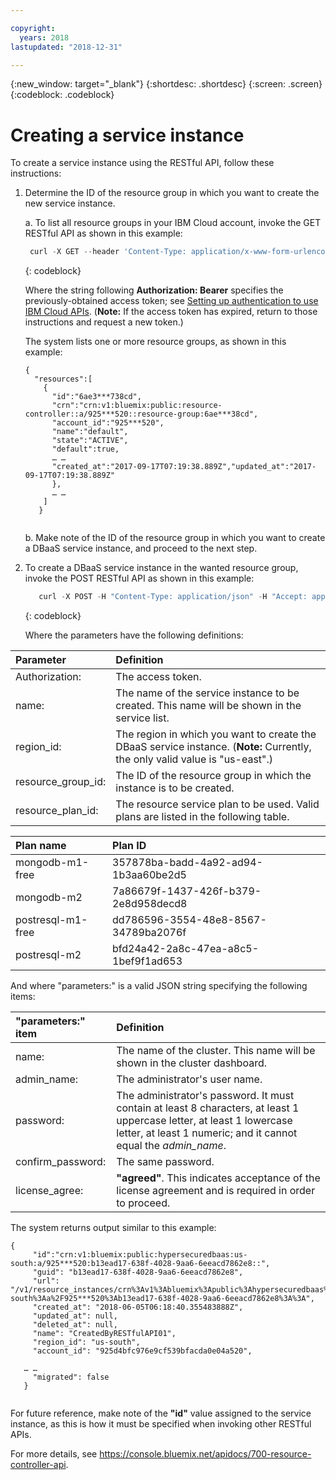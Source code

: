 ```yaml
---

copyright:
  years: 2018
lastupdated: "2018-12-31"

---
```


{:new_window: target="_blank"}
{:shortdesc: .shortdesc}
{:screen: .screen}
{:codeblock: .codeblock}


# Creating a service instance

To create a service instance using the RESTful API, follow these instructions:

1. Determine the ID of the resource group in which you want to create the new service instance.

   a. To list all resource groups in your IBM Cloud account, invoke the GET RESTful API as shown in this example:
   
      ```javascript
       curl -X GET --header 'Content-Type: application/x-www-form-urlencoded' --header 'Accept: application/json' --header 'Authorization:   Bearer eyJraWQiOiIyMDE3MT*** ***3V4pMYrOvMniLA' https://resource-manager.bluemix.net/v1/resource_groups 
      ```
      {: codeblock}

     Where the string following **Authorization: Bearer** specifies the previously-obtained access token; see [Setting up authentication to use IBM Cloud APIs](../../../docs/services/hyper-protect-dbaas/icloud_auth.html). (**Note:** If the access token has expired, return to those instructions and request a new token.)

     The system lists one or more resource groups, as shown in this example:
     
     <pre><code class="hljs">{
     "resources":[
       {
         "id":"6ae3***738cd",
         "crn":"crn:v1:bluemix:public:resource-controller::a/925***520::resource-group:6ae***38cd",
         "account_id":"925***520",
         "name":"default",
         "state":"ACTIVE",
         "default":true,
         … …
         "created_at":"2017-09-17T07:19:38.889Z","updated_at":"2017-09-17T07:19:38.889Z"
         },
         … …
       ]
      }
     </code></pre>
   
   b. Make note of the ID of the resource group in which you want to create a DBaaS service instance, and proceed to the next step.

2. To create a DBaaS service instance in the wanted resource group, invoke the POST RESTful API as shown in this example:
  
   ```javascript
      curl -X POST -H "Content-Type: application/json" -H "Accept: application/json" -H "Authorization: Bearer eyJraWQiOiIyMDE3MT*** ***3V4pMYrOvMniLA" --data '{"name":"CreatedByRESTfulAPI01", "region_id": "us-south", "resource_group_id": "6ae3***738cd", "resource_plan_id": "357878ba-badd-4a92-ad94-1b3aa60be2d5","parameters":{"name":"RESTfulAPITest01", "admin_name":"admin", "password":"Pass4user", "confirm_password":"Pass4user","license_agree":["agreed"]}}' https://resource-controller.ng.bluemix.net/v1/resource_instances
     ```
   {: codeblock}

   Where the parameters have the following definitions:
   
| Parameter           | Definition                                                    |
| :---------------    | :------------------------------------------------------------- |  
| Authorization:      | The access token.  |
| name:               | The name of the service instance to be created. This name will be shown in the service list. |
| region_id:          | The region in which you want to create the DBaaS service instance. (**Note:**  Currently, the only valid value is "us-east".) |
| resource_group_id:  | The ID of the resource group in which the instance is to be created. |
| resource_plan_id:   | The resource service plan to be used. Valid plans are listed in the following table. |

| Plan name           | Plan ID                                                    |
| :---------------    | :------------------------------------------------------------ |  
| mongodb-m1-free      | 357878ba-badd-4a92-ad94-1b3aa60be2d5  |
| mongodb-m2           | 7a86679f-1437-426f-b379-2e8d958decd8 |
| postresql-m1-free    | dd786596-3554-48e8-8567-34789ba2076f |
| postresql-m2         | bfd24a42-2a8c-47ea-a8c5-1bef9f1ad653 |

   And where "parameters:" is a valid JSON string specifying the following items: 

| "parameters:" item   | Definition |
| :--------------- |  :------------------------------------------------------------- |
| name:            | The name of the cluster. This name will be shown in the cluster dashboard. |
| admin_name:      | The administrator's user name. |
| password:         | The administrator's password. It must contain at least 8 characters, at least 1 uppercase letter, at least 1 lowercase letter, at least 1 numeric; and it cannot equal the *admin_name*. |
| confirm_password: | The same password. |
| license_agree:    | **"agreed"**. This indicates acceptance of the license agreement and is required in order to proceed. |
   
   The system returns output similar to this example:
   
   <pre><code class="hljs">{
     "id":"crn:v1:bluemix:public:hypersecuredbaas:us-south:a/925***520:b13ead17-638f-4028-9aa6-6eeacd7862e8::",
     "guid": "b13ead17-638f-4028-9aa6-6eeacd7862e8",
     "url": "/v1/resource_instances/crn%3Av1%3Abluemix%3Apublic%3Ahypersecuredbaas%3Aus-south%3Aa%2F925***520%3Ab13ead17-638f-4028-9aa6-6eeacd7862e8%3A%3A",
     "created_at": "2018-06-05T06:18:40.355483888Z",
     "updated_at": null,
     "deleted_at": null,
     "name": "CreatedByRESTfulAPI01",
     "region_id": "us-south",
     "account_id": "925d4bfc976e9cf539bfacda0e04a520",
     
   … …
     "migrated": false
   }
   </code></pre>
   
   For future reference, make note of the **"id"** value assigned to the service instance, 
   as this is how it must be specified when invoking other RESTful APIs.

For more details, see https://console.bluemix.net/apidocs/700-resource-controller-api.

